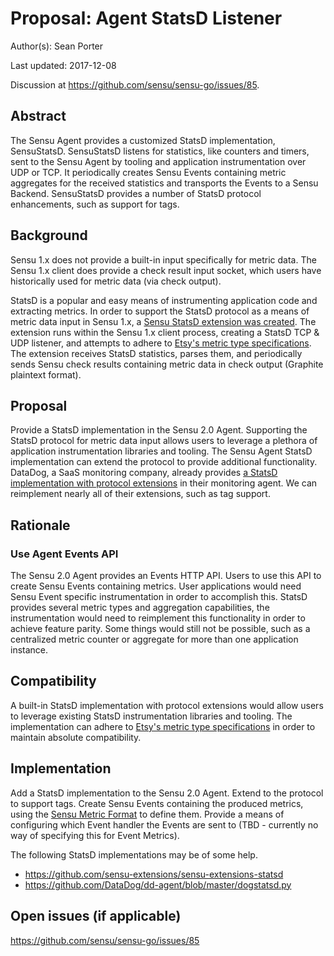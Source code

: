 # Proposal: Agent StatsD Listener

Author(s): Sean Porter

Last updated: 2017-12-08

Discussion at https://github.com/sensu/sensu-go/issues/85.

## Abstract

The Sensu Agent provides a customized StatsD implementation, SensuStatsD. SensuStatsD listens for statistics, like counters and timers, sent to the Sensu Agent by tooling and application instrumentation over UDP or TCP. It periodically creates Sensu Events containing metric aggregates for the received statistics and transports the Events to a Sensu Backend. SensuStatsD provides a number of StatsD protocol enhancements, such as support for tags.

## Background

Sensu 1.x does not provide a built-in input specifically for metric data. The Sensu 1.x client does provide a check result input socket, which users have historically used for metric data (via check output).

StatsD is a popular and easy means of instrumenting application code and extracting metrics. In order to support the StatsD protocol as a means of metric data input in Sensu 1.x, a [Sensu StatsD extension was created](https://github.com/sensu-extensions/sensu-extensions-statsd). The extension runs within the Sensu 1.x client process, creating a StatsD TCP & UDP listener, and attempts to adhere to [Etsy's metric type specifications](https://github.com/etsy/statsd/blob/master/docs/metric_types.md). The extension receives StatsD statistics, parses them, and periodically sends Sensu check results containing metric data in check output (Graphite plaintext format).

## Proposal

Provide a StatsD implementation in the Sensu 2.0 Agent. Supporting the StatsD protocol for metric data input allows users to leverage a plethora of application instrumentation libraries and tooling. The Sensu Agent StatsD implementation can extend the protocol to provide additional functionality. DataDog, a SaaS monitoring company, already provides [a StatsD implementation with protocol extensions](https://github.com/DataDog/dd-agent/blob/master/dogstatsd.py) in their monitoring agent. We can reimplement nearly all of their extensions, such as tag support.

## Rationale

### Use Agent Events API

The Sensu 2.0 Agent provides an Events HTTP API. Users to use this API to create Sensu Events containing metrics. User applications would need Sensu Event specific instrumentation in order to accomplish this. StatsD provides several metric types and aggregation capabilities, the instrumentation would need to reimplement this functionality in order to achieve feature parity. Some things would still not be possible, such as a centralized metric counter or aggregate for more than one application instance.

## Compatibility

A built-in StatsD implementation with protocol extensions would allow users to leverage existing StatsD instrumentation libraries and tooling. The implementation can adhere to [Etsy's metric type specifications](https://github.com/etsy/statsd/blob/master/docs/metric_types.md) in order to maintain absolute compatibility.

## Implementation

Add a StatsD implementation to the Sensu 2.0 Agent. Extend to the protocol to support tags. Create Sensu Events containing the produced metrics, using the [Sensu Metric Format](7-sensu-metric-format.md) to define them. Provide a means of configuring which Event handler the Events are sent to (TBD - currently no way of specifying this for Event Metrics).

The following StatsD implementations may be of some help.

- https://github.com/sensu-extensions/sensu-extensions-statsd
- https://github.com/DataDog/dd-agent/blob/master/dogstatsd.py

## Open issues (if applicable)

https://github.com/sensu/sensu-go/issues/85